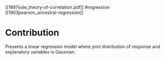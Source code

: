 [[1897yule_theory-of-correlation.pdf]]
#regression
[[1903pearson_ancestral-regression]]

# Contribution 

   Presents a linear regression model where joint distribution of response and explanatory variables is Gaussian. 

